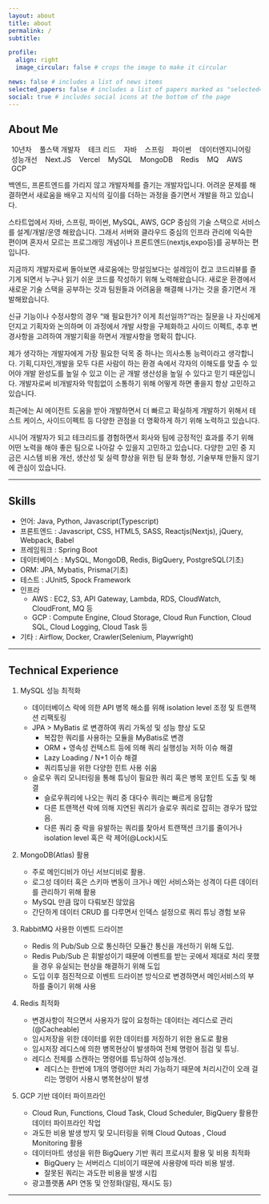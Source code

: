 ```yaml
---
layout: about
title: about
permalink: /
subtitle:

profile:
  align: right
  image_circular: false # crops the image to make it circular

news: false # includes a list of news items
selected_papers: false # includes a list of papers marked as "selected={true}"
social: true # includes social icons at the bottom of the page
---
```


## About Me

<span class="badge font-weight-bold primary-color text-uppercase align-middle" style=" padding: 4px 6px;">10년차</span>
<span class="badge font-weight-bold primary-color text-uppercase align-middle" style=" padding: 4px 6px;">풀스택 개발자</span>
<span class="badge font-weight-bold primary-color text-uppercase align-middle" style=" padding: 4px 6px;">테크 리드</span>
<span class="badge font-weight-bold primary-color text-uppercase align-middle" style=" padding: 4px 6px;">자바</span>
<span class="badge font-weight-bold primary-color text-uppercase align-middle" style=" padding: 4px 6px;">스프링</span>
<span class="badge font-weight-bold primary-color text-uppercase align-middle" style=" padding: 4px 6px;">파이썬</span>
<span class="badge font-weight-bold primary-color text-uppercase align-middle" style=" padding: 4px 6px;">데이터엔지니어링</span>
<span class="badge font-weight-bold primary-color text-uppercase align-middle" style=" padding: 4px 6px;">성능개선</span>
<span class="badge font-weight-bold primary-color text-uppercase align-middle" style=" padding: 4px 6px;">Next.JS</span>
<span class="badge font-weight-bold primary-color text-uppercase align-middle" style=" padding: 4px 6px;">Vercel</span>
<span class="badge font-weight-bold primary-color text-uppercase align-middle" style=" padding: 4px 6px;">MySQL</span>
<span class="badge font-weight-bold primary-color text-uppercase align-middle" style=" padding: 4px 6px;">MongoDB</span>
<span class="badge font-weight-bold primary-color text-uppercase align-middle" style=" padding: 4px 6px;">Redis</span>
<span class="badge font-weight-bold primary-color text-uppercase align-middle" style=" padding: 4px 6px;">MQ</span>
<span class="badge font-weight-bold primary-color text-uppercase align-middle" style=" padding: 4px 6px;">AWS</span>
<span class="badge font-weight-bold primary-color text-uppercase align-middle" style=" padding: 4px 6px;">GCP</span>

백엔드, 프론트엔드를 가리지 않고 개발자체를 즐기는 개발자입니다. 어려운 문제를 해결하면서 새로움을 배우고 지식의 깊이를 더하는 과정을 즐기면서 개발을 하고 있습니다.

스타트업에서 자바, 스프링, 파이썬, MySQL, AWS, GCP 중심의 기술 스택으로 서비스를 설계/개발/운영 해왔습니다. 그래서 서버와 클라우드 중심의 인프라 관리에 익숙한 편이며 혼자서 모르는 프로그래밍 개념이나 프론트엔드(nextjs,expo등)를 공부하는 편입니다.

지금까지 개발자로써 돌아보면 새로움에는 망설임보다는 설레임이 컸고 코드리뷰를 즐기게 되면서 누구나 읽기 쉬운 코드를 작성하기 위해 노력해왔습니다. 새로운 환경에서 새로운 기술 스택을 공부하는 것과 팀원들과 어려움을 해결해 나가는 것을 즐기면서 개발해왔습니다.

신규 기능이나 수정사항의 경우 “왜 필요한가? 이게 최선일까?“라는 질문을 나 자신에게 던지고 기획자와 논의하며 이 과정에서 개발 사항을 구체화하고 사이드 이펙트, 추후 변경사항을 고려하여 개발기획을 하면서 개발사항을 명확히 합니다.

제가 생각하는 개발자에게 가장 필요한 덕목 중 하나는 의사소통 능력이라고 생각합니다. 기획,디자인,개발을 모두 다른 사람이 하는 환경 속에서 각자의 이해도를 맞출 수 있어야 개발 완성도를 높일 수 있고 이는 곧 개발 생산성을 높일 수 있다고 믿기 때문입니다. 개발자로써 비개발자와 막힘없이 소통하기 위해 어떻게 하면 좋을지 항상 고민하고 있습니다.

최근에는 AI 에이전트 도움을 받아 개발하면서 더 빠르고 확실하게 개발하기 위해서 테스트 케이스, 사이드이펙트 등 다양한 관점을 더 명확하게 하기 위해 노력하고 있습니다.

시니어 개발자가 되고 테크리드를 경험하면서 회사와 팀에 긍정적인 효과를 주기 위해 어떤 노력을 해야 좋은 팀으로 나아갈 수 있을지 고민하고 있습니다. 다양한 고민 중 지금은 시스템 비용 개선, 생산성 및 실력 향상을 위한 팀 문화 형성, 기술부채 만들지 않기에 관심이 있습니다.

---

## Skills

- 언어: Java, Python, Javascript(Typescript)
- 프론트엔드 : Javascript, CSS, HTML5, SASS, Reactjs(Nextjs), jQuery, Webpack, Babel
- 프레임워크 : Spring Boot
- 데이터베이스 : MySQL, MongoDB, Redis, BigQuery, PostgreSQL(기초)
- ORM: JPA, Mybatis, Prisma(기초)
- 테스트 : JUnit5, Spock Framework
- 인프라
  - AWS : EC2, S3, API Gateway, Lambda, RDS, CloudWatch, CloudFront, MQ 등
  - GCP : Compute Engine, Cloud Storage, Cloud Run Function, Cloud SQL, Cloud Logging, Cloud Task 등
- 기타 : Airflow, Docker, Crawler(Selenium, Playwright)

---

## Technical Experience

1. MySQL 성능 최적화
   - 데이터베이스 락에 의한 API 병목 해소를 위해 isolation level 조정 및 트랜잭션 리팩토링
   - JPA > MyBatis 로 변경하여 쿼리 가독성 및 성능 향상 도모
     - 복잡한 쿼리를 사용하는 모듈을 MyBatis로 변경
     - ORM + 영속성 컨텍스트 등에 의해 쿼리 실행성능 저하 이슈 해결
     - Lazy Loading / N+1 이슈 해결
     - 쿼리튜닝을 위한 다양한 힌트 사용 쉬움
   - 슬로우 쿼리 모니터링을 통해 튜닝이 필요한 쿼리 혹은 병목 포인트 도출 및 해결
     - 슬로우쿼리에 나오는 쿼리 중 대다수 쿼리는 빠르게 응답함
     - 다른 트랜잭션 락에 의해 지연된 쿼리가 슬로우 쿼리로 잡히는 경우가 많았음.
     - 다른 쿼리 중 락을 유발하는 쿼리를 찾아서 트랜잭션 크기를 줄이거나 isolation level 혹은 락 제어(@Lock)시도

2. MongoDB(Atlas) 활용
   - 주로 메인디비가 아닌 서브디비로 활용.
   - 로그성 데이터 혹은 스키마 변동이 크거나 메인 서비스와는 성격이 다른 데이터를 관리하기 위해 활용
   - MySQL 만큼 많이 다뤄보진 않았음
   - 간단하게 데이터 CRUD 를 다루면서 인덱스 설정으로 쿼리 튜닝 경험 보유

3. RabbitMQ 사용한 이벤트 드라이븐
   - Redis 의 Pub/Sub 으로 통신하던 모듈간 통신을 개선하기 위해 도입.
   - Redis Pub/Sub 은 휘발성이기 때문에 이벤트를 받는 곳에서 제대로 처리 못했을 경우 유실되는 현상을 해결하기 위해 도입
   - 도입 이후 점진적으로 이벤트 드라이븐 방식으로 변경하면서 메인서비스의 부하를 줄이기 위해 사용

4. Redis 최적화
   - 변경사항이 적으면서 사용자가 많이 요청하는 데이터는 레디스로 관리(@Cacheable)
   - 임시저장을 위한 데이터를 위한 데이터를 저징하기 위한 용도로 활용
   - 임시저장 레디스에 의한 병목현상이 발생하여 전체 명령어 점검 및 튜닝.
   - 레디스 전체를 스캔하는 명령어를 튜닝하여 성능개선.
     - 레디스는 한번에 1개의 명령어만 처리 가능하기 때문에 처리시간이 오래 걸리는 명령어 사용시 병목현상이 발생

5. GCP 기반 데이터 파이프라인
   - Cloud Run, Functions, Cloud Task, Cloud Scheduler, BigQuery 활용한 데이터 파이프라인 작업
   - 과도한 비용 발생 방지 및 모니터링을 위해 Cloud Qutoas , Cloud Monitoring 활용
   - 데이터마트 생성을 위한 BigQuery 기반 쿼리 프로시저 활용 및 비용 최적화
     - BigQuery 는 서버리스 디비이기 때문에 사용량에 따라 비용 발생.
     - 잘못된 쿼리는 과도한 비용을 발생 시킴
   - 광고플랫폼 API 연동 및 안정화(알림, 재시도 등)

---
